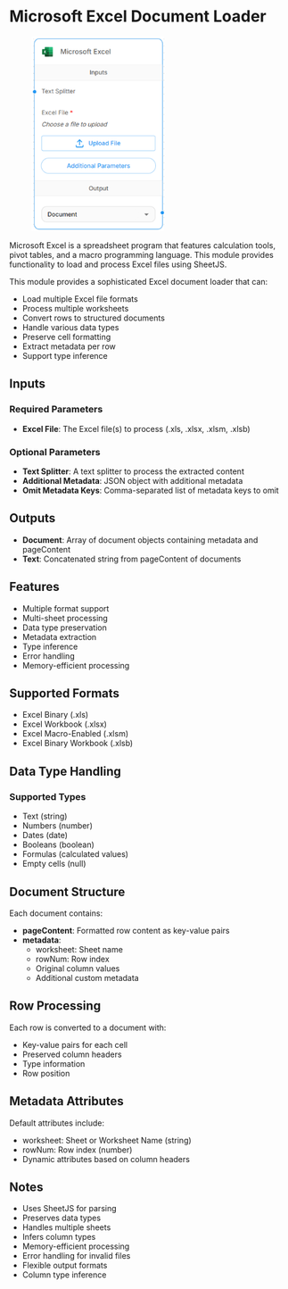 # Microsoft Excel Document Loader

<figure><img src="../../../.gitbook/assets/image (285).png" alt="" width="238"><figcaption></figcaption></figure>

Microsoft Excel is a spreadsheet program that features calculation tools, pivot tables, and a macro programming language. This module provides functionality to load and process Excel files using SheetJS.

This module provides a sophisticated Excel document loader that can:
- Load multiple Excel file formats
- Process multiple worksheets
- Convert rows to structured documents
- Handle various data types
- Preserve cell formatting
- Extract metadata per row
- Support type inference

## Inputs

### Required Parameters
- **Excel File**: The Excel file(s) to process (.xls, .xlsx, .xlsm, .xlsb)

### Optional Parameters
- **Text Splitter**: A text splitter to process the extracted content
- **Additional Metadata**: JSON object with additional metadata
- **Omit Metadata Keys**: Comma-separated list of metadata keys to omit

## Outputs

- **Document**: Array of document objects containing metadata and pageContent
- **Text**: Concatenated string from pageContent of documents

## Features
- Multiple format support
- Multi-sheet processing
- Data type preservation
- Metadata extraction
- Type inference
- Error handling
- Memory-efficient processing

## Supported Formats
- Excel Binary (.xls)
- Excel Workbook (.xlsx)
- Excel Macro-Enabled (.xlsm)
- Excel Binary Workbook (.xlsb)

## Data Type Handling

### Supported Types
- Text (string)
- Numbers (number)
- Dates (date)
- Booleans (boolean)
- Formulas (calculated values)
- Empty cells (null)

## Document Structure
Each document contains:
- **pageContent**: Formatted row content as key-value pairs
- **metadata**:
  - worksheet: Sheet name
  - rowNum: Row index
  - Original column values
  - Additional custom metadata

## Row Processing
Each row is converted to a document with:
- Key-value pairs for each cell
- Preserved column headers
- Type information
- Row position

## Metadata Attributes
Default attributes include:
- worksheet: Sheet or Worksheet Name (string)
- rowNum: Row index (number)
- Dynamic attributes based on column headers

## Notes
- Uses SheetJS for parsing
- Preserves data types
- Handles multiple sheets
- Infers column types
- Memory-efficient processing
- Error handling for invalid files
- Flexible output formats
- Column type inference
